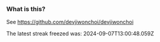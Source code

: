 
### What is this?

See https://github.com/devjiwonchoi/devjiwonchoi

The latest streak freezed was: 2024-09-07T13:00:48.059Z
